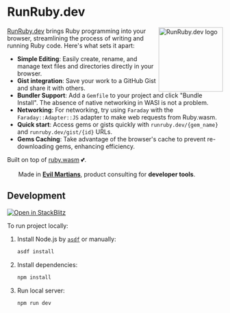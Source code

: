 # RunRuby.dev

<img align="right" height="150" width="150" title="RunRuby.dev logo" src="./public/icon.svg">

[RunRuby.dev](https://runruby.dev) brings Ruby programming into your browser, streamlining the process of writing and running Ruby code. Here's what sets it apart:

- **Simple Editing**: Easily create, rename, and manage text files and directories directly in your browser.
- **Gist integration**: Save your work to a GitHub Gist and share it with others.
- **Bundler Support**: Add a `Gemfile` to your project and click "Bundle Install". The absence of native networking in WASI is not a problem.
- **Networking**: For networking, try using `Faraday` with the `Faraday::Adapter::JS` adapter to make web requests from Ruby.wasm.
- **Quick start**: Access gems or gists quickly with `runruby.dev/{gem_name}` and `runruby.dev/gist/{id}` URLs.
- **Gems Caching**: Take advantage of the browser's cache to prevent re-downloading gems, enhancing efficiency.

Built on top of [ruby.wasm](https://github.com/ruby/ruby.wasm) 💕.

<img src="https://cdn.evilmartians.com/badges/logo-no-label.svg" alt="" width="22" height="16" />  Made in <b><a href="https://evilmartians.com/devtools?utm_source=runruby&utm_campaign=devtools-button&utm_medium=github">Evil Martians</a></b>, product consulting for <b>developer tools</b>.

## Development

[![Open in StackBlitz](https://developer.stackblitz.com/img/open_in_stackblitz.svg)](https://pr.new/skryukov/runruby.dev)

To run project locally:

1. Install Node.js by [`asdf`](https://github.com/asdf-vm/asdf) or manually:

   ```sh
   asdf install
   ```

1. Install dependencies:

   ```sh
   npm install
   ```

1. Run local server:

   ```sh
   npm run dev
   ```
